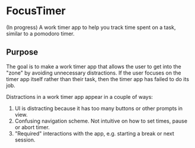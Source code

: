 # FocusTimer
(In progress) A work timer app to help you track time spent on a task, similar to a pomodoro timer.

## Purpose
The goal is to make a work timer app that allows the user to get into the "zone" by avoiding unnecessary distractions.
If the user focuses on the timer app itself rather than their task, then the timer app has failed to do its job.

Distractions in a work timer app appear in a couple of ways:
1) UI is distracting because it has too many buttons or other prompts in view.
2) Confusing navigation scheme. Not intuitive on how to set times, pause or abort timer.
3) "Required" interactions with the app, e.g. starting a break or next session.
